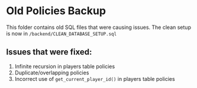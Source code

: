# Old Policies Backup

This folder contains old SQL files that were causing issues.
The clean setup is now in `/backend/CLEAN_DATABASE_SETUP.sql`

## Issues that were fixed:
1. Infinite recursion in players table policies
2. Duplicate/overlapping policies
3. Incorrect use of `get_current_player_id()` in players table policies
